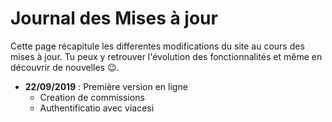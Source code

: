 # Journal des Mises à jour

Cette page récapitule les differentes modifications du site au cours des mises à jour.
Tu peux y retrouver l'évolution des fonctionnalités et même en découvrir de nouvelles 😉.

* **22/09/2019** : Première version en ligne
	* Creation de commissions
	* Authentificatio avec viacesi

